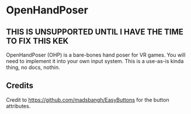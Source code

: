 # OpenHandPoser

## THIS IS UNSUPPORTED UNTIL I HAVE THE TIME TO FIX THIS KEK

OpenHandPoser (OHP) is a bare-bones hand poser for VR games. You will need to implement it into your own input system. This is a use-as-is kinda thing, no docs, nothin.

## Credits
Credit to https://github.com/madsbangh/EasyButtons for the button attributes.
